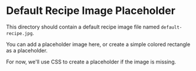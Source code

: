 # Default Recipe Image Placeholder

This directory should contain a default recipe image file named `default-recipe.jpg`.

You can add a placeholder image here, or create a simple colored rectangle as a placeholder.

For now, we'll use CSS to create a placeholder if the image is missing.